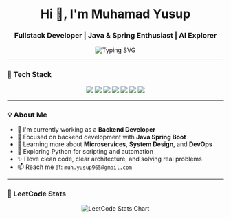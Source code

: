 <h1 align="center">Hi 👋, I'm Muhamad Yusup</h1>
<h3 align="center">Fullstack Developer | Java & Spring Enthusiast | AI Explorer</h3>

<p align="center">
  <img src="https://readme-typing-svg.demolab.com?font=Fira+Code&pause=1000&color=36BCF7&center=true&vCenter=true&width=435&lines=I+build+robust+backends+%26+clean+frontends;Java+%7C+Spring+%7C+Vue+%7C+NestJS+%7C+Python;Always+learning%2C+always+building" alt="Typing SVG" />
</p>

---

### 🚀 Tech Stack

<p align="center">
  <img src="https://img.shields.io/badge/Java-ED8B00?style=for-the-badge&logo=openjdk&logoColor=white" />
  <img src="https://img.shields.io/badge/Spring%20Boot-6DB33F?style=for-the-badge&logo=spring-boot&logoColor=white" />
  <img src="https://img.shields.io/badge/Vue.js-35495E?style=for-the-badge&logo=vue.js&logoColor=4FC08D" />
  <img src="https://img.shields.io/badge/NestJS-E0234E?style=for-the-badge&logo=nestjs&logoColor=white" />
  <img src="https://img.shields.io/badge/Python-3670A0?style=for-the-badge&logo=python&logoColor=ffdd54" />
  <img src="https://img.shields.io/badge/MySQL-00758F?style=for-the-badge&logo=mysql&logoColor=white" />
  <img src="https://img.shields.io/badge/PostgreSQL-336791?style=for-the-badge&logo=postgresql&logoColor=white" />
</p>

---

### 💡 About Me

- 🔭 I'm currently working as a **Backend Developer**
- 💼 Focused on backend development with **Java Spring Boot**
- 🌱 Learning more about **Microservices**, **System Design**, and **DevOps**
- 🧠 Exploring Python for scripting and automation
- ✨ I love clean code, clear architecture, and solving real problems
- 📫 Reach me at: `muh.yusup965@gmail.com`

---

### 🧠 LeetCode Stats

<p align="center">
  <img src="https://leetcard.jacoblin.cool/yusup-dev?ext=chart&theme=dark" alt="LeetCode Stats Chart" />
</p>

